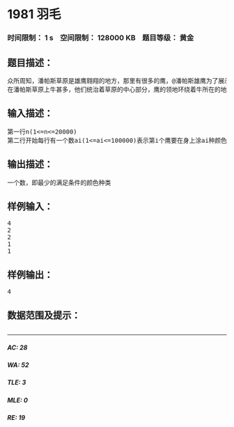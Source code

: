 # 1981 羽毛   
### 时间限制： 1 s&nbsp;&nbsp;&nbsp;&nbsp;空间限制： 128000 KB&nbsp;&nbsp;&nbsp;&nbsp;题目等级： 黄金  
## 题目描述：  

<pre>
众所周知，潘帕斯草原是雄鹰翱翔的地方，那里有很多的鹰，@潘帕斯雄鹰为了展示自己的与众不同将自己的羽毛进行了染色，由此给自己引来了麻烦
在潘帕斯草原上牛甚多，他们统治着草原的中心部分，鹰的领地环绕着牛所在的地方，而且每个鹰都有一片自己的领地。在潘帕斯雄鹰将羽毛进行染色后，其他的鹰纷纷效仿，也想把自己的羽毛染成五颜六色。但是问题随之而来，相邻的两个鹰（1和2相邻，1和n也是相邻的）如果发现对方身上有和自己有一样颜色的羽毛就会和对方进行一场你死我活的空中战斗。为了避免这种情况必须要想一种办法才行。由于潘帕斯雄鹰是第一个将羽毛进行染色的鹰，他被鹰们指派去买颜料(自费T_T)，买颜料当然是要花钱的。潘帕斯雄鹰想尽量的少买颜料。他发现由于各个鹰的喜好不同，他们想在身上染的颜色种类的个数也是不一样的，有些鹰喜欢把自己的羽毛涂的颜色多些，有些则少。通过统计得出了第i个鹰想在自己身上涂Ai种颜色。你现在的任务是维护世界和平找到最少的颜色种类使得每个相邻的鹰身上的羽毛颜色都可以没有相同的。
</pre>
  
  
## 输入描述：  

<pre>
第一行n(1<=n<=20000)
第二行开始每行有一个数ai(1<=ai<=100000)表示第i个鹰要在身上涂ai种颜色
</pre>
  
  
## 输出描述：  

<pre>
一个数，即最少的满足条件的颜色种类
</pre>
  
  
## 样例输入：  

<pre>
4
2
2
1
1
</pre>
  
  
## 样例输出：  

<pre>
4
</pre>
  
  
## 数据范围及提示：  

<pre>
</pre>
  
  
***  

##### AC: 28  
##### WA: 52  
##### TLE: 3  
##### MLE: 0  
##### RE: 19  
